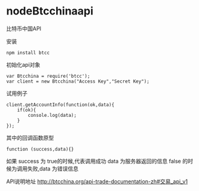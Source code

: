 nodeBtcchinaapi
===============

比特币中国API

安装
```
npm install btcc
```

初始化api对象
```
var Btcchina = require('btcc');
var client = new Btcchina("Access Key","Secret Key");
```

试用例子
```
client.getAccountInfo(function(ok,data){
	if(ok){
		console.log(data);
	}
});

```

其中的回调函数原型
```
function (success,data){}
```
如果 success 为 true的时候,代表调用成功 data 为服务器返回的信息
false 的时候为调用失败,data 为错误信息

API说明地址
http://btcchina.org/api-trade-documentation-zh#交易_api_v1

